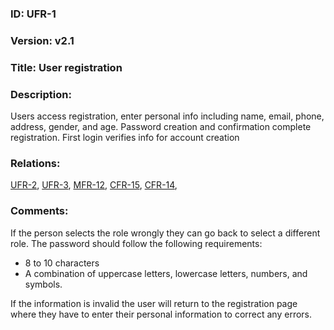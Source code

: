 ### ID: UFR-1

### Version: v2.1
 
### Title: User registration
  
### Description: 
Users access registration, enter personal info including name, email, phone, address, gender, and age. Password creation and confirmation complete registration. First login verifies info for account creation

### Relations: 
[UFR-2](https://github.com/carmensat/RECIPE-ROULETTE/blob/main/REQUIREMENTS/UFR-2.md), 
[UFR-3](https://github.com/carmensat/RECIPE-ROULETTE/blob/main/REQUIREMENTS/UFR-3.md), 
[MFR-12](https://github.com/carmensat/RECIPE-ROULETTE/blob/main/REQUIREMENTS/MFR-12.md), 
[CFR-15](https://github.com/carmensat/RECIPE-ROULETTE/blob/main/REQUIREMENTS/CFR-15.md), 
[CFR-14](https://github.com/carmensat/RECIPE-ROULETTE/blob/main/REQUIREMENTS/CFR-14.md), 

### Comments: 

If the person selects the role wrongly they can go back to select a different role. The password should follow the following requirements:
* 8 to 10 characters
* A combination of uppercase letters, lowercase letters, numbers, and symbols.

If the information is invalid the user will return to the registration page where they have to enter their personal information to correct any errors.
